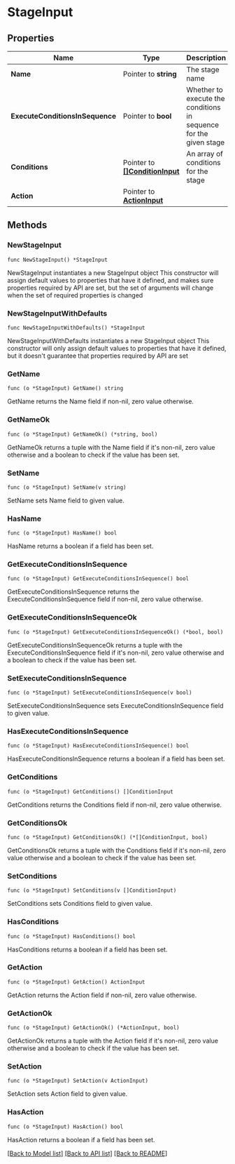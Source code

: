 # StageInput

## Properties

Name | Type | Description | Notes
------------ | ------------- | ------------- | -------------
**Name** | Pointer to **string** | The stage name | [optional] 
**ExecuteConditionsInSequence** | Pointer to **bool** | Whether to execute the conditions in sequence for the given stage | [optional] 
**Conditions** | Pointer to [**[]ConditionInput**](ConditionInput.md) | An array of conditions for the stage | [optional] 
**Action** | Pointer to [**ActionInput**](ActionInput.md) |  | [optional] 

## Methods

### NewStageInput

`func NewStageInput() *StageInput`

NewStageInput instantiates a new StageInput object
This constructor will assign default values to properties that have it defined,
and makes sure properties required by API are set, but the set of arguments
will change when the set of required properties is changed

### NewStageInputWithDefaults

`func NewStageInputWithDefaults() *StageInput`

NewStageInputWithDefaults instantiates a new StageInput object
This constructor will only assign default values to properties that have it defined,
but it doesn't guarantee that properties required by API are set

### GetName

`func (o *StageInput) GetName() string`

GetName returns the Name field if non-nil, zero value otherwise.

### GetNameOk

`func (o *StageInput) GetNameOk() (*string, bool)`

GetNameOk returns a tuple with the Name field if it's non-nil, zero value otherwise
and a boolean to check if the value has been set.

### SetName

`func (o *StageInput) SetName(v string)`

SetName sets Name field to given value.

### HasName

`func (o *StageInput) HasName() bool`

HasName returns a boolean if a field has been set.

### GetExecuteConditionsInSequence

`func (o *StageInput) GetExecuteConditionsInSequence() bool`

GetExecuteConditionsInSequence returns the ExecuteConditionsInSequence field if non-nil, zero value otherwise.

### GetExecuteConditionsInSequenceOk

`func (o *StageInput) GetExecuteConditionsInSequenceOk() (*bool, bool)`

GetExecuteConditionsInSequenceOk returns a tuple with the ExecuteConditionsInSequence field if it's non-nil, zero value otherwise
and a boolean to check if the value has been set.

### SetExecuteConditionsInSequence

`func (o *StageInput) SetExecuteConditionsInSequence(v bool)`

SetExecuteConditionsInSequence sets ExecuteConditionsInSequence field to given value.

### HasExecuteConditionsInSequence

`func (o *StageInput) HasExecuteConditionsInSequence() bool`

HasExecuteConditionsInSequence returns a boolean if a field has been set.

### GetConditions

`func (o *StageInput) GetConditions() []ConditionInput`

GetConditions returns the Conditions field if non-nil, zero value otherwise.

### GetConditionsOk

`func (o *StageInput) GetConditionsOk() (*[]ConditionInput, bool)`

GetConditionsOk returns a tuple with the Conditions field if it's non-nil, zero value otherwise
and a boolean to check if the value has been set.

### SetConditions

`func (o *StageInput) SetConditions(v []ConditionInput)`

SetConditions sets Conditions field to given value.

### HasConditions

`func (o *StageInput) HasConditions() bool`

HasConditions returns a boolean if a field has been set.

### GetAction

`func (o *StageInput) GetAction() ActionInput`

GetAction returns the Action field if non-nil, zero value otherwise.

### GetActionOk

`func (o *StageInput) GetActionOk() (*ActionInput, bool)`

GetActionOk returns a tuple with the Action field if it's non-nil, zero value otherwise
and a boolean to check if the value has been set.

### SetAction

`func (o *StageInput) SetAction(v ActionInput)`

SetAction sets Action field to given value.

### HasAction

`func (o *StageInput) HasAction() bool`

HasAction returns a boolean if a field has been set.


[[Back to Model list]](../README.md#documentation-for-models) [[Back to API list]](../README.md#documentation-for-api-endpoints) [[Back to README]](../README.md)


